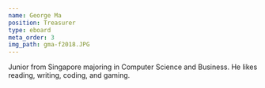 ```yaml
---
name: George Ma
position: Treasurer
type: eboard
meta_order: 3
img_path: gma-f2018.JPG
---
```

Junior from Singapore majoring in Computer Science and Business. He likes reading, writing, coding, and gaming.
